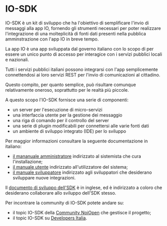 # IO-SDK

IO-SDK è un kit di sviluppo che ha l'obiettivo di semplificare l'invio di messaggi alla app IO, fornendo gli strumenti necessari per poter realizzare l'integrazione di una molteplicità di fonti dati presenti nella pubblica amminstrazione con l'app IO in breve tempo.

La app IO è una app sviluppata dal governo italiano con lo scopo di per essere un unico punto di accesso per interagice con i servizi pubblici locali e nazionali.

Tutti i servizi pubblici italiani possono integrarsi con l'app semplicemente connettendosi ai loro servizi REST per l'invio di comunicazioni al cittadino.

Questo compito, per quanto semplice, può risultare comunque relativamente oneroso, soprattutto per le realtà più piccole.

A questo scopo l'IO-SDK fornisce una serie di componenti:

- un server per l'esecuzione di micro-servizi
- una interfaccia utente per la gestione dei messaggio
- una riga di comando per il controllo del server
- una serie di plugin modificabili per connettersi alle varie fonti dati
- un ambiente di sviluppo integrato (IDE) per lo sviluppo

Per maggior informazioni consultare la seguente documentazione in italiano:

- [il mananuale amministratore](/docs/amministratore.md) indirizzato al sistemista che cura l'installazione;
- [il manuale utente](/docs/utente.md) indirizzato all'utilizzatore del sistema;
- [il manuale sviluppatore](/docs/sviluppatore.md) indirizzato agli sviluppatori che desiderano sviluppare nuove integrazioni.

Il [documento di sviluppo dell'SDK](DEVEL.md) è in inglese, ed è indirizzato a coloro che desiderano collaborare allo sviluppo dell'SDK stesso.

Per incontrare la community di IO-SDK potete andare su:

- il topic IO-SDK della [Community NoiOpen](https://noiopen.discourse.group/c/progetti/io-sdk/11) che gestisce il progetto;
- il topic IO-SDK su [Developers Italia](https://forum.italia.it/c/progetto-io/io-sdk/75).
